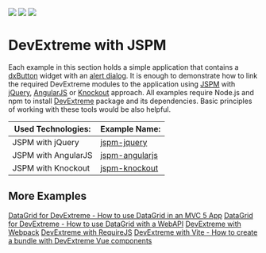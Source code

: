 <!-- default badges list -->
![](https://img.shields.io/endpoint?url=https://codecentral.devexpress.com/api/v1/VersionRange/651397444/23.1.3%2B)
[![](https://img.shields.io/badge/Open_in_DevExpress_Support_Center-FF7200?style=flat-square&logo=DevExpress&logoColor=white)](https://supportcenter.devexpress.com/ticket/details/T1170927)
[![](https://img.shields.io/badge/📖_How_to_use_DevExpress_Examples-e9f6fc?style=flat-square)](https://docs.devexpress.com/GeneralInformation/403183)
<!-- default badges end -->
# DevExtreme with JSPM

Each example in this section holds a simple application that contains a [dxButton](https://js.devexpress.com/Documentation/ApiReference/UI_Components/dxButton/) widget with an [alert dialog](https://js.devexpress.com/Documentation/ApiReference/Common/Utils/ui/dialog/#alertmessageHtml_title). It is enough to demonstrate how to link the required DevExtreme modules to the application using [JSPM](http://jspm.io/) with [jQuery](http://jquery.com/), [AngularJS](https://angularjs.org/) or [Knockout](http://knockoutjs.com/) approach. All examples require Node.js and npm to install [DevExtreme](http://js.devexpress.com/) package and its dependencies. Basic principles of working with these tools would be also helpful.

Used Technologies: | Example Name:
------------------ | --------------
JSPM with jQuery   | [jspm-jquery](jspm-jquery/)
JSPM with AngularJS| [jspm-angularjs](jspm-angularjs/)
JSPM with Knockout | [jspm-knockout](jspm-knockout/)

## More Examples

[DataGrid for DevExtreme - How to use DataGrid in an MVC 5 App](https://github.com/DevExpress-Examples/devextreme-datagrid-mvc5)
[DataGrid for DevExtreme - How to use DataGrid with a WebAPI](https://github.com/DevExpress-Examples/devextreme-datagrid-with-webapi)
[DevExtreme with Webpack](https://github.com/DevExpress-Examples/devextreme-webpack-examples)
[DevExtreme with RequireJS](https://github.com/DevExpress-Examples/devextreme-requirejs-examples)
[DevExtreme with Vite - How to create a bundle with DevExtreme Vue components](https://github.com/DevExpress-Examples/devextreme-vite-vue-bundling)
